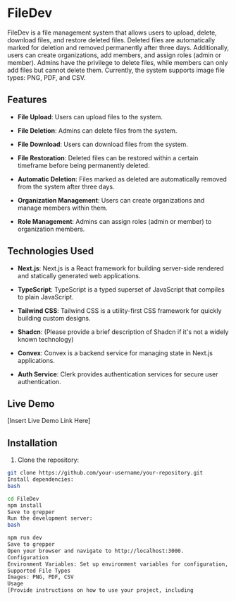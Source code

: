 # FileDev

FileDev is a file management system that allows users to upload, delete, download files, and restore deleted files. Deleted files are automatically marked for deletion and removed permanently after three days. Additionally, users can create organizations, add members, and assign roles (admin or member). Admins have the privilege to delete files, while members can only add files but cannot delete them. Currently, the system supports image file types: PNG, PDF, and CSV.

## Features

- **File Upload**: Users can upload files to the system.
  
- **File Deletion**: Admins can delete files from the system.

- **File Download**: Users can download files from the system.

- **File Restoration**: Deleted files can be restored within a certain timeframe before being permanently deleted.

- **Automatic Deletion**: Files marked as deleted are automatically removed from the system after three days.

- **Organization Management**: Users can create organizations and manage members within them.

- **Role Management**: Admins can assign roles (admin or member) to organization members.

## Technologies Used

- **Next.js**: Next.js is a React framework for building server-side rendered and statically generated web applications.

- **TypeScript**: TypeScript is a typed superset of JavaScript that compiles to plain JavaScript.

- **Tailwind CSS**: Tailwind CSS is a utility-first CSS framework for quickly building custom designs.

- **Shadcn**: (Please provide a brief description of Shadcn if it's not a widely known technology)

- **Convex**: Convex is a backend service for managing state in Next.js applications.

- **Auth Service**: Clerk provides authentication services for secure user authentication.

## Live Demo

[Insert Live Demo Link Here]

## Installation

1. Clone the repository:

```bash
git clone https://github.com/your-username/your-repository.git
Install dependencies:
bash

cd FileDev
npm install
Save to grepper
Run the development server:
bash

npm run dev
Save to grepper
Open your browser and navigate to http://localhost:3000.
Configuration
Environment Variables: Set up environment variables for configuration, including API keys, database URLs, etc.
Supported File Types
Images: PNG, PDF, CSV
Usage
[Provide instructions on how to use your project, including
